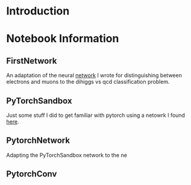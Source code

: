# Introduction

# Notebook Information
## FirstNetwork
An adaptation of the neural [network](https://github.com/neu-physics/leptonIdentificationNN/blob/master/network_files/leptonIdNN_Final.ipynb) I wrote for distinguishing between electrons and muons to the dihiggs vs qcd classification problem.

## PyTorchSandbox
Just some stuff I did to get familiar with pytorch using a netowrk I found [here]().

## PytorchNetwork
Adapting the PyTorchSandbox network to the ne

## PytorchConv
